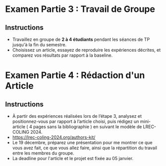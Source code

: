 
# Examen Partie 3 : Travail de Groupe

## Instructions
- Travaillez en groupe de **2 à 4 étudiants** pendant les séances de TP jusqu'à la fin du semestre.
- Choisissez un article, essayez de reproduire les expériences décrites, et comparez vos résultats par rapport à la baseline.

# Examen Partie 4 : Rédaction d'un Article

## Instructions
- À partir des expériences réalisées lors de l’étape 3, analysez et positionnez-vous par rapport à l’article choisi, puis rédigez un mini-article ( 4 pages sans la bibliographie ) en suivant le modèle de LREC-COLING 2024.
- https://lrec-coling-2024.org/authors-kit/
-  Le 19 décembre, préparez une présentation pour me montrer ce que vous avez fait, ce que vous allez faire, ainsi que la répartition du travail entre les membres du groupe.
-  La deadline pour l'article et le projet est fixée au 05 janvier.



